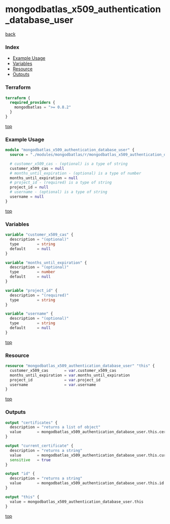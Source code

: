 # mongodbatlas_x509_authentication_database_user

[back](../mongodbatlas.md)

### Index

- [Example Usage](#example-usage)
- [Variables](#variables)
- [Resource](#resource)
- [Outputs](#outputs)

### Terraform

```terraform
terraform {
  required_providers {
    mongodbatlas = ">= 0.8.2"
  }
}
```

[top](#index)

### Example Usage

```terraform
module "mongodbatlas_x509_authentication_database_user" {
  source = "./modules/mongodbatlas/r/mongodbatlas_x509_authentication_database_user"

  # customer_x509_cas - (optional) is a type of string
  customer_x509_cas = null
  # months_until_expiration - (optional) is a type of number
  months_until_expiration = null
  # project_id - (required) is a type of string
  project_id = null
  # username - (optional) is a type of string
  username = null
}
```

[top](#index)

### Variables

```terraform
variable "customer_x509_cas" {
  description = "(optional)"
  type        = string
  default     = null
}

variable "months_until_expiration" {
  description = "(optional)"
  type        = number
  default     = null
}

variable "project_id" {
  description = "(required)"
  type        = string
}

variable "username" {
  description = "(optional)"
  type        = string
  default     = null
}
```

[top](#index)

### Resource

```terraform
resource "mongodbatlas_x509_authentication_database_user" "this" {
  customer_x509_cas       = var.customer_x509_cas
  months_until_expiration = var.months_until_expiration
  project_id              = var.project_id
  username                = var.username
}
```

[top](#index)

### Outputs

```terraform
output "certificates" {
  description = "returns a list of object"
  value       = mongodbatlas_x509_authentication_database_user.this.certificates
}

output "current_certificate" {
  description = "returns a string"
  value       = mongodbatlas_x509_authentication_database_user.this.current_certificate
  sensitive   = true
}

output "id" {
  description = "returns a string"
  value       = mongodbatlas_x509_authentication_database_user.this.id
}

output "this" {
  value = mongodbatlas_x509_authentication_database_user.this
}
```

[top](#index)